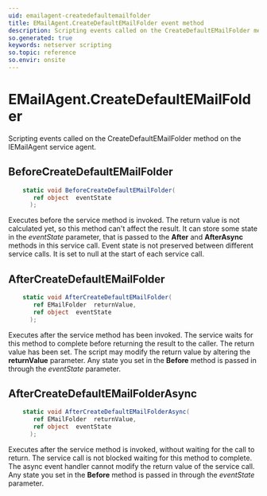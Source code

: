 ```yaml
---
uid: emailagent-createdefaultemailfolder
title: EMailAgent.CreateDefaultEMailFolder event method
description: Scripting events called on the CreateDefaultEMailFolder method on the EMailAgent service agent.
so.generated: true
keywords: netserver scripting
so.topic: reference
so.envir: onsite
---
```

# EMailAgent.CreateDefaultEMailFolder

Scripting events called on the <see cref='M:IEMailAgent.CreateDefaultEMailFolder'>CreateDefaultEMailFolder</see> method on the <see cref='IEMailAgent'>IEMailAgent</see>  service agent.

## BeforeCreateDefaultEMailFolder
```cs
    static void BeforeCreateDefaultEMailFolder(
       ref object  eventState
      );
```
Executes before the service method is invoked.
The return value is not calculated yet, so this method can't affect the result.
It can store some state in the *eventState* parameter, that is passed to the **After** and **AfterAsync** methods in this service call.
Event state is not preserved between different service calls. It is set to null at the start of each service call.
## AfterCreateDefaultEMailFolder
```cs
    static void AfterCreateDefaultEMailFolder(
       ref EMailFolder  returnValue,
       ref object  eventState
      );
```
Executes after the service method has been invoked. The service waits for this method to complete before returning the result to the caller.
The return value has been set. The script may modify the return value by altering the **returnValue** parameter.
Any state you set in the **Before** method is passed in through the *eventState* parameter.
## AfterCreateDefaultEMailFolderAsync
```cs
    static void AfterCreateDefaultEMailFolderAsync(
       ref EMailFolder  returnValue,
       ref object  eventState
      );
```
Executes after the service method is invoked, without waiting for the call to return.
The service call is not blocked waiting for this method to complete.
The async event handler cannot modify the return value of the service call.
Any state you set in the **Before** method is passed in through the *eventState* parameter.

